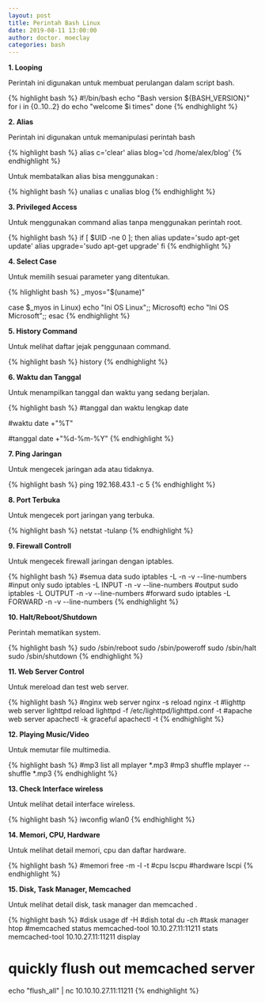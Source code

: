 ```yaml
---
layout: post
title: Perintah Bash Linux
date: 2019-08-11 13:00:00
author: doctor. moeclay
categories: bash
---
```


<div>
<p><b>1. Looping</b></p>
<p>Perintah ini digunakan untuk membuat perulangan dalam script bash.</p>

{% highlight bash  %}
#!/bin/bash
echo "Bash version ${BASH_VERSION}"
for i in {0..10..2}
do
  echo "welcome $i times"
done
{% endhighlight %}

</div>

<div>
<p><b>2. Alias</b></p>
<p>Perintah ini digunakan untuk memanipulasi perintah bash</p>

{% highlight bash %}
alias c='clear'
alias blog='cd /home/alex/blog'
{% endhighlight %}

<p>Untuk membatalkan alias bisa menggunakan : </p>

{% highlight bash %}
unalias c
unalias blog
{% endhighlight %}

</div>

<div>
<p><b>3. Privileged Access</b></p>
<p>Untuk menggunakan command alias tanpa menggunakan perintah root.</p>

{% highlight bash %}
if [ $UID -ne 0 ]; then
  alias update='sudo apt-get update'
  alias upgrade='sudo apt-get upgrade'
fi
{% endhighlight %}

</div>

<div>
<p><b>4. Select Case</b></p>
<p>Untuk memilih sesuai parameter yang ditentukan.</p>

{% hlighlight bash %}
_myos="$(uname)"

case $_myos in
  Linux) echo "Ini OS Linux";;
  Microsoft) echo "Ini OS Microsoft";;
esac
{% endhighlight %}

</div>

<div>
<p><b>5. History Command</b></p>
<p>Untuk melihat daftar jejak penggunaan command.</p>

{% highlight bash %}
history
{% endhighlight %}

</div>

<div>
<p><b>6. Waktu dan Tanggal</b></p>
<p>Untuk menampilkan tanggal dan waktu yang sedang berjalan.</p>

{% highlight bash %}
#tanggal dan waktu lengkap
date

#waktu
date +"%T"

#tanggal
date +"%d-%m-%Y"
{% endhighlight %}

</div>

<div>
<p><b>7. Ping Jaringan</b></p>
<p>Untuk mengecek jaringan ada atau tidaknya.</p>

{% highlight bash %}
ping 192.168.43.1 -c 5 
{% endhighlight %}

</div>

<div>
<p><b>8. Port Terbuka</b></p>
<p>Untuk mengecek port jaringan yang terbuka.</p>

{% highlight bash %}
netstat -tulanp
{% endhighlight %}

</div>

<div>
<p><b>9. Firewall Controll</b></p>
<p>Untuk mengecek firewall jaringan dengan iptables.</p>

{% highlight bash %}
#semua data
sudo iptables -L -n -v --line-numbers
#input only
sudo iptables -L INPUT -n -v --line-numbers
#output
sudo iptables -L OUTPUT -n -v --line-numbers
#forward
sudo iptables -L FORWARD -n -v --line-numbers
{% endhighlight %}

</div>

<div>
<p><b>10. Halt/Reboot/Shutdown</b></p>
<p>Perintah mematikan system.</p>

{% highlight bash %}
sudo /sbin/reboot
sudo /sbin/poweroff
sudo /sbin/halt
sudo /sbin/shutdown
{% endhighlight %}

</div>

<div>
<p><b>11. Web Server Control</b></p>
<p>Untuk mereload dan test web server.</p>

{% highlight bash %}
#nginx web server
nginx -s reload
nginx -t
#lighttp web server
lighttpd reload
lighttpd -f /etc/lighttpd/lighttpd.conf -t
#apache web server
apachectl -k graceful
apachectl -t
{% endhighlight %}

</div>

<div>
<p><b>12. Playing Music/Video</b></p>
<p>Untuk memutar file multimedia.</p>

{% highlight bash %}
#mp3 list all
mplayer *.mp3
#mp3 shuffle
mplayer --shuffle *.mp3
{% endhighlight %}

</div>

<div>
<p><b>13. Check Interface wireless</b></p>
<p>Untuk melihat detail interface wireless.</p>

{% highlight bash %}
iwconfig wlan0
{% endhighlight %}

</div>

<div>
<p><b>14. Memori, CPU, Hardware</b></p>
<p>Untuk melihat detail memori, cpu dan daftar hardware.</p>

{% highlight bash %}
#memori
free -m -l -t
#cpu
lscpu
#hardware
lscpi
{% endhighlight %}

</div>

<div>
<p><b>15. Disk, Task Manager, Memcached</b></p>
<p>Untuk melihat detail disk, task manager dan memcached .</p>

{% highlight bash %}
#disk usage 
df -H
#dish total
du -ch
#task manager
htop
#memcached status
memcached-tool 10.10.27.11:11211 stats
memcached-tool 10.10.27.11:11211 display
# quickly flush out memcached server
echo "flush_all" | nc 10.10.10.27.11:11211
{% endhighlight %}

</div>
